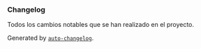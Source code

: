 ### Changelog
Todos los cambios notables que se han realizado en el proyecto.

Generated by [`auto-changelog`](https://github.com/CookPete/auto-changelog).

